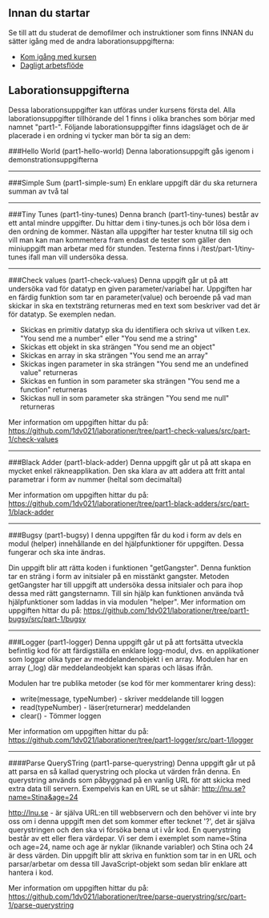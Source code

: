 ## Innan du startar
Se till att du studerat de demofilmer och instruktioner som finns INNAN du sätter igång med de andra laborationsuppgifterna:

* [Kom igång med kursen](https://coursepress.lnu.se/kurs/grundlaggande-programmering/kom-igang-med-kursen/)
* [Dagligt arbetsflöde](https://coursepress.lnu.se/kurs/grundlaggande-programmering/workflow-laborationer/)


## Laborationsuppgifterna
Dessa laborationsuppgifter kan utföras under kursens första del. Alla laborationsuppgifter tillhörande del 1 finns i olika branches som börjar med namnet "part1-". Följande laborationsuppgifter finns idagsläget och de är placerade i en ordning vi tycker man bör ta sig an dem:

###Hello World  (part1-hello-world)
Denna laborationsuppgift gås igenom i demonstrationsuppgifterna

***

###Simple Sum (part1-simple-sum)
En enklare uppgift där du ska returnera summan av två tal

***

###Tiny Tunes (part1-tiny-tunes)
Denna branch (part1-tiny-tunes) består av ett antal mindre uppgifter. Du hittar dem i tiny-tunes.js och bör lösa dem i den ordning de kommer. Nästan alla uppgifter har tester knutna till sig och vill man kan man kommentera fram endast de tester som gäller den miniuppgift man arbetar med för stunden. Testerna finns i /test/part-1/tiny-tunes ifall man vill undersöka dessa.

***

###Check values (part1-check-values)
Denna uppgift går ut på att undersöka vad för datatyp en given parameter/variabel har.
Uppgiften har en färdig funktion som tar en parameter(value) och beroende på vad man skickar in
ska en textsträng returneras med en text som beskriver vad det är för datatyp. Se exemplen nedan.

* Skickas en primitiv datatyp ska du identifiera och skriva ut vilken t.ex. "You send me a number" eller "You send me a string"
* Skickas ett objekt in ska strängen "You send me an object"
* Skickas en array in ska strängen "You send me an array"
* Skickas ingen parameter in ska strängen "You send me an undefined value" returneras
* Skickas en funtion in som parameter ska strängen "You send me a function" returneras
* Skickas null in som parameter ska strängen "You send me null" returneras

Mer information om uppgiften hittar du på:
https://github.com/1dv021/laborationer/tree/part1-check-values/src/part-1/check-values

***

###Black Adder (part1-black-adder)
Denna uppgift går ut på att skapa en mycket enkel räkneapplikation.
Den ska klara av att addera att fritt antal parametrar i form av nummer (heltal som decimaltal)

Mer information om uppgiften hittar du på:
https://github.com/1dv021/laborationer/tree/part1-black-adders/src/part-1/black-adder

***

###Bugsy (part1-bugsy)
I denna uppgiften får du kod i form av dels en modul (helper) innehållande en del hjälpfunktioner
för uppgiften. Dessa fungerar och ska inte ändras.

Din uppgift blir att rätta koden i funktionen "getGangster". Denna funktion tar en sträng i form av initsialer
på en misstänkt gangster. Metoden getGangster har till uppgift att undersöka dessa initsialer och para ihop dessa
med rätt gangsternamn. Till sin hjälp kan funktionen använda två hjälpfunktioner som laddas in via modulen "helper".
Mer information om uppgiften hittar du på:
https://github.com/1dv021/laborationer/tree/part1-bugsy/src/part-1/bugsy

***

###Logger (part1-logger)
Denna uppgift går ut på att fortsätta utveckla befintlig kod för att färdigställa en enklare
logg-modul, dvs. en applikationer som loggar olika typer av meddelandenobjekt i en array.
Modulen har en array (_log) där meddelandeobjekt kan sparas och läsas ifrån.

Modulen har tre publika metoder (se kod för mer kommentarer kring dess):
* write(message, typeNumber) - skriver meddelande till loggen
* read(typeNumber) - läser(returnerar) meddelanden
* clear() - Tömmer loggen

Mer information om uppgiften hittar du på:
https://github.com/1dv021/laborationer/tree/part1-logger/src/part-1/logger

***

####Parse QuerySTring (part1-parse-querystring)
Denna uppgift går ut på att parsa en så kallad querystring och plocka ut värden från denna. En querystring används som påbyggnad på en vanlig URL för att skicka med extra data till servern. Exempelvis kan en URL se ut såhär:
http://lnu.se?name=Stina&age=24

http://lnu.se - är själva URL:en till webbservern och den behöver vi inte bry oss om i denna uppgift men det som kommer efter tecknet '?', det är själva querystringen och den ska vi försöka bena ut i vår kod. En querystring består av ett eller flera värdepar. Vi ser dem i exemplet som name=Stina och age=24, name och age är nyklar (liknande variabler) och Stina och 24 är dess värden. Din uppgift blir att skriva en funktion som tar in en URL och parsar/arbetar om dessa till JavaScript-objekt som sedan blir enklare att hantera i kod. 

Mer information om uppgiften hittar du på:
https://github.com/1dv021/laborationer/tree/parse-querystring/src/part-1/parse-querystring

